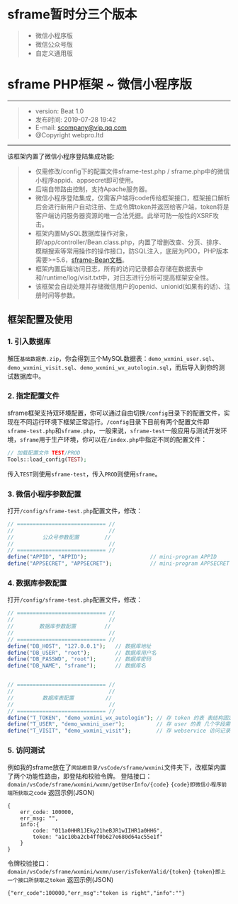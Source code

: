 # sframe暂时分三个版本
> * 微信小程序版
> * 微信公众号版
> * 自定义通用版

# sframe PHP框架 ~ 微信小程序版
------
> * version: Beat 1.0
> * 发布时间: 2019-07-28 19:42
> * E-mail: scompany@vip.qq.com
> * @Copyright webpro.ltd

------
该框架内置了微信小程序登陆集成功能:
> * 仅需修改/config下的配置文件sframe-test.php / sframe.php中的微信小程序appid、appsecret即可使用。
> * 后端自带路由控制，支持Apache服务器。
> * 微信小程序登陆集成，仅需客户端将code传给框架接口，框架接口解析后会进行新用户自动注册、生成令牌token并返回给客户端，token将是客户端访问服务器资源的唯一合法凭据。此举可防一般性的XSRF攻击。
> * 框架内置MySQL数据库操作对象，即/app/controller/Bean.class.php，内置了增删改查、分页、排序、模糊搜索等常用操作的操作接口，防SQL注入，底层为PDO，PHP版本需要>=5.6，[sframe-Bean文档](https://www.webpro.ltd/blog/?id=34)。
> * 框架内置后端访问日志，所有的访问记录都会存储在数据表中和/runtime/log/visit.txt中，对日志进行分析可提高框架安全性。
> * 该框架会自动处理并存储微信用户的openid、unionid(如果有的话)、注册时间等参数。

## 框架配置及使用
### 1. 引入数据库
解压`基础数据表.zip`，你会得到三个MySQL数据表：`demo_wxmini_user.sql`、`demo_wxmini_visit.sql`、`demo_wxmini_wx_autologin.sql`，而后导入到你的测试数据库中。
### 2. 指定配置文件
sframe框架支持双环境配置，你可以通过自由切换`/config`目录下的配置文件，实现在不同运行环境下框架正常运行。`/config`目录下目前有两个配置文件即`sframe-test.php`和`sframe.php`，一般来说，`sframe-test`一般应用与测试开发环境，`sframe`用于生产环境，你可以在`/index.php`中指定不同的配置文件：
```php
// 加载配置文件 TEST/PROD
Tools::load_config(TEST);
```
传入`TEST`则使用`sframe-test`，传入`PROD`则使用`sframe`。
### 3. 微信小程序参数配置
打开`/config/sframe-test.php`配置文件，修改：
```php
// ============================ //
//                              //
//         公众号参数配置        //
//                              //
// ============================ //
define("APPID", "APPID");                    // mini-program APPID
define("APPSECRET", "APPSECRET");            // mini-program APPSECRET
```
### 4. 数据库参数配置
打开`/config/sframe-test.php`配置文件，修改：
```php
// ============================ //
//                              //
//        数据库参数配置         //
//                              //
// ============================ //
define("DB_HOST", "127.0.0.1");   // 数据库地址
define("DB_USER", "root");        // 数据库用户名
define("DB_PASSWD", "root");      // 数据库密码
define("DB_NAME", "sframe");      // 数据库名


// ============================ //
//                              //
//         数据库表配置          //
//                              //
// ============================ //
define("T_TOKEN", "demo_wxmini_wx_autologin"); // 存 token 的表 表结构固定
define("T_USER", "demo_wxmini_user");          // 存 user 的表 几个字段需要保持
define("T_VISIT", "demo_wxmini_visit");        // 存 webservice 访问记录的表
```
### 5. 访问测试
例如我的sframe放在了`网站根目录/vsCode/sframe/wxmini`文件夹下，改框架内置了两个功能性路由，即登陆和校验令牌。
登陆接口：
`domain/vsCode/sframe/wxmini/wxmn/getUserInfo/{code}`
`{code}即微信小程序前端所获取之code`
返回示例(JSON)
```
{
    err_code: 100000,
    err_msg: "",
    info:{
        code: "011a0HHR1JEky21heBJR1wIIHR1a0HH6",
        token: "a1c10ba2cb4ff0b627e680d64ac55e1f"
    }
}
```
令牌校验接口：
`domain/vsCode/sframe/wxmini/wxmn/user/isTokenValid/{token}`
`{token}即上一个接口所获取之token`
返回示例(JSON)
```
{"err_code":100000,"err_msg":"token is right","info":""}
```
